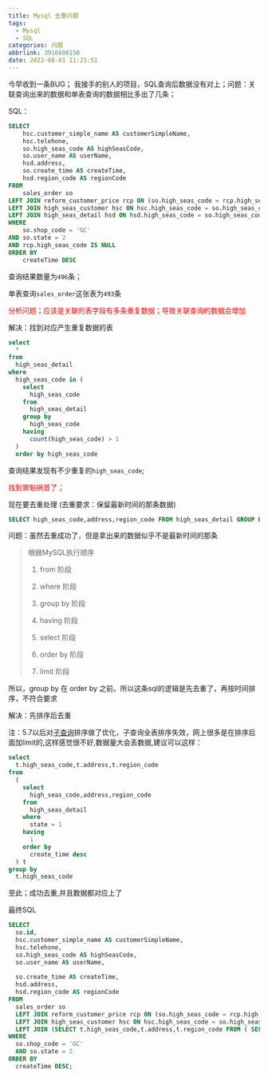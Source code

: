 ```yaml
---
title: Mysql 去重问题
tags:
  - Mysql
  - SQL
categories: 问题
abbrlink: 3916608150
date: 2022-08-01 11:21:51
---
```


今早收到一条BUG；
我接手的别人的项目，SQL查询后数据没有对上；问题：关联查询出来的数据和单表查询的数据相比多出了几条；

SQL：

```sql
SELECT
	hsc.customer_simple_name AS customerSimpleName,
	hsc.telehone,
	so.high_seas_code AS highSeasCode,
	so.user_name AS userName,
	hsd.address,
	so.create_time AS createTime,
	hsd.region_code AS regionCode
FROM
	sales_order so
LEFT JOIN reform_customer_price rcp ON (so.high_seas_code = rcp.high_seas_code  AND  rcp.high_seas_code IS NULL)
LEFT JOIN high_seas_customer hsc ON hsc.high_seas_code = so.high_seas_code
LEFT JOIN high_seas_detail hsd ON hsd.high_seas_code = so.high_seas_code
WHERE
	so.shop_code = 'GC'
AND so.state = 2
AND rcp.high_seas_code IS NULL
ORDER BY
	createTime DESC
```

查询结果数量为`496`条；

单表查询`sales_order`这张表为`493`条

<font color="RED">分析问题；应该是关联的表字段有多条重复数据；导致关联查询的数据会增加</font>

解决：找到对应产生重复数据的表

```sql
select
  *
from
  high_seas_detail
where
  high_seas_code in (
    select
      high_seas_code
    from
      high_seas_detail
    group by
      high_seas_code
    having
      count(high_seas_code) > 1
  )
  order by high_seas_code
```

查询结果发现有不少重复的`high_seas_code`;

<font color="RED">找到罪魁祸首了；</font>

现在要去重处理 (去重要求：保留最新时间的那条数据)

```sql
SELECT high_seas_code,address,region_code FROM high_seas_detail GROUP BY create_time ORDER BY create_time DESC 
```

问题：虽然去重成功了，但是拿出来的数据似乎不是最新时间的那条

> 根据MySQL执行顺序
>
> 1. from 阶段
>
> 2. where 阶段
>
> 3. group by 阶段
>
> 4. having 阶段
>
> 5. select 阶段
>
> 6. order by 阶段
>
> 7. limit 阶段

所以，group by 在 order by 之前。所以这条sql的逻辑是先去重了，再按时间排序，不符合要求

解决：先排序后去重

注：5.7以后对[子查询](https://so.csdn.net/so/search?q=子查询&spm=1001.2101.3001.7020)排序做了优化，子查询全表排序失效，网上很多是在排序后面加limit的,这样感觉很不好,数据量大会丢数据,建议可以这样：

```sql
select
  t.high_seas_code,t.address,t.region_code
from
  (
    select
      high_seas_code,address,region_code
    from
      high_seas_detail
    where
      state = 1
    having
      1
    order by
      create_time desc
  ) t
group by
  t.high_seas_code
```

至此；成功去重,并且数据都对应上了

最终SQL

```sql
SELECT
  so.id,
  hsc.customer_simple_name AS customerSimpleName,
  hsc.telehone,
  so.high_seas_code AS highSeasCode,
  so.user_name AS userName,
  
  so.create_time AS createTime,
  hsd.address,
  hsd.region_code AS regionCode
FROM
  sales_order so
  LEFT JOIN reform_customer_price rcp ON (so.high_seas_code = rcp.high_seas_code  AND  rcp.high_seas_code IS NULL)
  LEFT JOIN high_seas_customer hsc ON hsc.high_seas_code = so.high_seas_code
  LEFT JOIN (SELECT t.high_seas_code,t.address,t.region_code FROM ( SELECT  high_seas_code,address,region_code FROM high_seas_detail WHERE state = 1 HAVING 1 ORDER BY create_time DESC ) t GROUP BY t.high_seas_code) hsd ON hsd.high_seas_code = so.high_seas_code
WHERE
  so.shop_code = 'GC'
  AND so.state = 2
ORDER BY
  createTime DESC;
```

